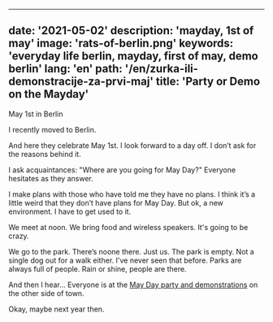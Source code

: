 ---
date: '2021-05-02'
description: 'mayday, 1st of may'
image: 'rats-of-berlin.png'
keywords: 'everyday life berlin, mayday, first of may, demo berlin'
lang: 'en'
path: '/en/zurka-ili-demonstracije-za-prvi-maj'
title: 'Party or Demo on the Mayday'
------

May 1st in Berlin

I recently moved to Berlin.

And here they celebrate May 1st. I look forward to a day off. I don’t ask for the reasons behind it.

I ask acquaintances: "Where are you going for May Day?" Everyone hesitates as they answer.

I make plans with those who have told me they have no plans. I think it’s a little weird that they don’t have plans for May Day. But ok, a new environment. I have to get used to it.

We meet at noon. We bring food and wireless speakers. It's going to be crazy.

We go to the park. There’s noone there. Just us. The park is empty. Not a single dog out for a walk either. I've never seen that before. Parks are always full of people. Rain or shine, people are there.

And then I hear… Everyone is at the <a href="https://youtu.be/pu4QYjsyy-U" target="_blank" rel="noopener noreferrer"> May Day party and demonstrations</a> on the other side of town.

Okay, maybe next year then.
